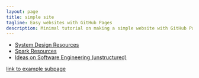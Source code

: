 ```yaml
---
layout: page
title: simple site
tagline: Easy websites with GitHub Pages
description: Minimal tutorial on making a simple website with GitHub Pages
---
```



* [System Design Resources](pages/system-design-resources.html)
* [Spark Resources](pages/spark-resources.html)
* [Ideas on Software Engineering (unstructured)](pages/software-engineering-ideas.html)



[link to example subpage](pages/example-subpage.html)
